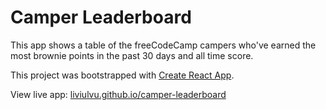 # Camper Leaderboard


This app shows a table of the freeCodeCamp campers who've earned the most brownie points in the past 30 days and all time score.  

This project was bootstrapped with [Create React App](https://github.com/facebookincubator/create-react-app).

View live app: [liviulvu.github.io/camper-leaderboard](https://liviulvu.github.io/camper-leaderboard/)
